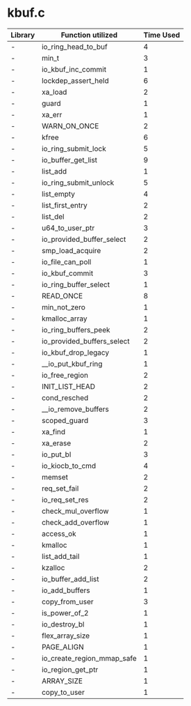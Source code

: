 # kbuf.c

| Library | Function utilized | Time Used |
| - | - | - |
| - | io_ring_head_to_buf | 4 |
| - | min_t | 3 |
| - | io_kbuf_inc_commit | 1 |
| - | lockdep_assert_held | 6 |
| - | xa_load | 2 |
| - | guard | 1 |
| - | xa_err | 1 |
| - | WARN_ON_ONCE | 2 |
| - | kfree | 6 |
| - | io_ring_submit_lock | 5 |
| - | io_buffer_get_list | 9 |
| - | list_add | 1 |
| - | io_ring_submit_unlock | 5 |
| - | list_empty | 4 |
| - | list_first_entry | 2 |
| - | list_del | 2 |
| - | u64_to_user_ptr | 3 |
| - | io_provided_buffer_select | 2 |
| - | smp_load_acquire | 2 |
| - | io_file_can_poll | 1 |
| - | io_kbuf_commit | 3 |
| - | io_ring_buffer_select | 1 |
| - | READ_ONCE | 8 |
| - | min_not_zero | 1 |
| - | kmalloc_array | 1 |
| - | io_ring_buffers_peek | 2 |
| - | io_provided_buffers_select | 2 |
| - | io_kbuf_drop_legacy | 1 |
| - | __io_put_kbuf_ring | 1 |
| - | io_free_region | 2 |
| - | INIT_LIST_HEAD | 2 |
| - | cond_resched | 2 |
| - | __io_remove_buffers | 2 |
| - | scoped_guard | 3 |
| - | xa_find | 1 |
| - | xa_erase | 2 |
| - | io_put_bl | 3 |
| - | io_kiocb_to_cmd | 4 |
| - | memset | 2 |
| - | req_set_fail | 2 |
| - | io_req_set_res | 2 |
| - | check_mul_overflow | 1 |
| - | check_add_overflow | 1 |
| - | access_ok | 1 |
| - | kmalloc | 1 |
| - | list_add_tail | 1 |
| - | kzalloc | 2 |
| - | io_buffer_add_list | 2 |
| - | io_add_buffers | 1 |
| - | copy_from_user | 3 |
| - | is_power_of_2 | 1 |
| - | io_destroy_bl | 1 |
| - | flex_array_size | 1 |
| - | PAGE_ALIGN | 1 |
| - | io_create_region_mmap_safe | 1 |
| - | io_region_get_ptr | 1 |
| - | ARRAY_SIZE | 1 |
| - | copy_to_user | 1 |
